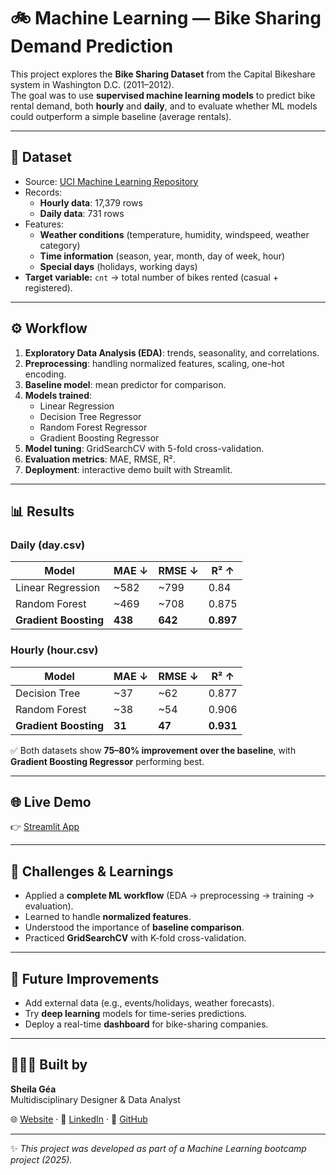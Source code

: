 # 🚲 Machine Learning — Bike Sharing Demand Prediction

This project explores the **Bike Sharing Dataset** from the Capital Bikeshare system in Washington D.C. (2011–2012).  
The goal was to use **supervised machine learning models** to predict bike rental demand, both **hourly** and **daily**, and to evaluate whether ML models could outperform a simple baseline (average rentals).

---

## 📂 Dataset
- Source: [UCI Machine Learning Repository](https://archive.ics.uci.edu/dataset/275/bike+sharing+dataset)  
- Records:  
  - **Hourly data**: 17,379 rows  
  - **Daily data**: 731 rows  
- Features:  
  - **Weather conditions** (temperature, humidity, windspeed, weather category)  
  - **Time information** (season, year, month, day of week, hour)  
  - **Special days** (holidays, working days)  
- **Target variable:** `cnt` → total number of bikes rented (casual + registered).  

---

## ⚙️ Workflow
1. **Exploratory Data Analysis (EDA)**: trends, seasonality, and correlations.  
2. **Preprocessing**: handling normalized features, scaling, one-hot encoding.  
3. **Baseline model**: mean predictor for comparison.  
4. **Models trained**:  
   - Linear Regression  
   - Decision Tree Regressor  
   - Random Forest Regressor  
   - Gradient Boosting Regressor  
5. **Model tuning**: GridSearchCV with 5-fold cross-validation.  
6. **Evaluation metrics**: MAE, RMSE, R².  
7. **Deployment**: interactive demo built with Streamlit.  

---

## 📊 Results

### Daily (day.csv)
| Model                | MAE ↓ | RMSE ↓ | R² ↑   |
|-----------------------|-------|--------|--------|
| Linear Regression     | ~582  | ~799   | 0.84   |
| Random Forest         | ~469  | ~708   | 0.875  |
| **Gradient Boosting** | **438** | **642** | **0.897** |

### Hourly (hour.csv)
| Model                | MAE ↓ | RMSE ↓ | R² ↑   |
|-----------------------|-------|--------|--------|
| Decision Tree         | ~37   | ~62    | 0.877  |
| Random Forest         | ~38   | ~54    | 0.906  |
| **Gradient Boosting** | **31** | **47** | **0.931** |

✅ Both datasets show **75–80% improvement over the baseline**, with **Gradient Boosting Regressor** performing best.

---

## 🌐 Live Demo
👉 [Streamlit App](https://share.streamlit.io/SheilaGea/Machine-Learning-Bike-Sharing-Demand-Prediction/main/app.py)  


---

## 🧠 Challenges & Learnings
- Applied a **complete ML workflow** (EDA → preprocessing → training → evaluation).  
- Learned to handle **normalized features**.  
- Understood the importance of **baseline comparison**.  
- Practiced **GridSearchCV** with K-fold cross-validation.  

---

## 🚀 Future Improvements
- Add external data (e.g., events/holidays, weather forecasts).  
- Try **deep learning** models for time-series predictions.  
- Deploy a real-time **dashboard** for bike-sharing companies.  

---

## 👩🏻‍💻 Built by
**Sheila Géa**  
Multidisciplinary Designer & Data Analyst  

🌐 [Website](https://sheiladgea.com) · 💼 [LinkedIn](https://linkedin.com/in/sheilagea) · 📂 [GitHub](https://github.com/sheilagea)  

---

✨ *This project was developed as part of a Machine Learning bootcamp project (2025).*  


